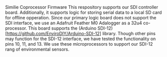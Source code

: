 Similie Coprocessor Firmware
This respository supports our SDI controller board. Additionally, it supports logic for storing serial data to a local SD card for offline opperation. Since our primary logic board does not support the SDI interface, we use an Adafruit Feather M0 Adalogger as a 32u4 co-processor. This board supports the (Arduino 
SDI-12)[https://github.com/EnviroDIY/Arduino-SDI-12] library. Though other pins may function for the SDI-12 interface, we have tested the functionality on pins 10, 11, and 13. We use these microprocessors to support our SDI-12 rang of environmental sensors.
